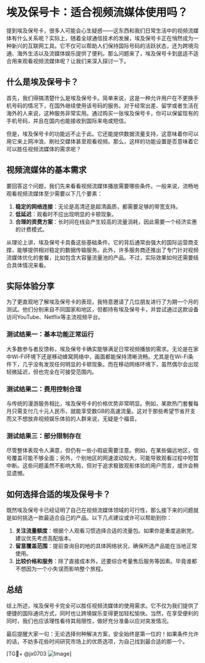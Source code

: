 # 埃及保号卡：适合视频流媒体使用吗？

提到埃及保号卡，很多人可能会心生疑惑——这东西和我们日常生活中的视频流媒体有什么关系呢？实际上，随着全球通信技术的发展，埃及保号卡正在悄然成为一种新兴的互联网工具。它不仅可以帮助人们保持国际号码的活跃状态，还为跨境沟通、海外生活以及流媒体娱乐提供了便利。那么问题来了，埃及保号卡到底适不适合用来观看视频流媒体呢？让我们来深入探讨一下。

## 什么是埃及保号卡？

首先，我们得搞清楚什么是埃及保号卡。简单来说，这是一种允许用户在不更换手机号码的情况下，在国外继续使用该号码的服务。对于经常出差、留学或者生活在海外的人来说，这种服务非常实用。通过购买一张埃及保号卡，你可以保留现有的手机号码，并且在国内也能接收到国际来电或短信。

但是，埃及保号卡的功能远不止于此。它还能提供数据流量支持，这意味着你可以用它来上网冲浪、刷社交媒体甚至观看视频。那么，这样的功能设置是否意味着它可以胜任视频流媒体的需求呢？

## 视频流媒体的基本需求

要回答这个问题，我们先来看看视频流媒体播放需要哪些条件。一般来说，流畅地观看视频流媒体至少需要以下几个要素：

1. **稳定的网络连接**：无论是高清还是超清画质，都需要足够的带宽支持。
2. **低延迟**：观看时不应出现明显的卡顿现象。
3. **合理的资费方案**：长时间在线会产生较高的流量消耗，因此需要一个经济实惠的计费模式。

从理论上讲，埃及保号卡具备这些基础条件。它的背后通常由强大的国际运营商支撑，能够提供相对稳定的数据传输服务。此外，许多服务商还推出了专门针对视频流媒体优化的套餐，比如包含大容量流量池的产品。不过，实际效果如何还需要结合具体情况来看。

## 实际体验分享

为了更直观地了解埃及保号卡的表现，我特意邀请了几位朋友进行了为期一个月的测试。他们分别来自不同国家和地区，但都持有埃及保号卡，并尝试通过这款设备访问YouTube、Netflix等主流视频平台。

### 测试结果一：基本功能正常运行
大多数参与者反馈称，埃及保号卡确实能够满足日常视频播放的需求。无论是在家中Wi-Fi环境下还是移动蜂窝网络中，画面都能保持清晰流畅。尤其是在Wi-Fi条件下，几乎没有发现任何明显的卡顿现象。而在移动网络环境下，虽然偶尔会出现轻微延迟，但也完全在可接受范围内。

### 测试结果二：费用控制合理
与传统的漫游服务相比，埃及保号卡的价格优势非常明显。例如，某款热门套餐每月只需支付几十元人民币，就能享受数GB的高速流量。这对于那些希望节省开支而又不想放弃视频娱乐体验的人群来说，无疑是个福音。

### 测试结果三：部分限制存在
尽管整体表现令人满意，但仍有一些小瑕疵需要注意。例如，在某些偏远地区，信号覆盖可能不够全面；另外，个别地区的网速波动较大，可能导致观看过程中短暂中断。这些问题虽然不影响大局，但对于追求极致观影体验的用户而言，或许会稍显遗憾。

## 如何选择合适的埃及保号卡？

既然埃及保号卡已经证明了自己在视频流媒体领域的可行性，那么接下来的问题就是如何挑选一款最适合自己的产品。以下几点建议或许可以帮助到你：

1. **关注流量额度**：根据个人观看习惯选择合适的流量包。如果你是重度追剧党，建议优先考虑高配版本。
2. **留意覆盖范围**：提前查询目的地的具体网络状况，确保所选产品能在当地正常使用。
3. **比较价格和服务**：除了直接成本外，还要综合考量售后服务等因素。毕竟谁都不想因为一个小失误而影响整个旅程。

## 总结

综上所述，埃及保号卡完全可以胜任视频流媒体的使用需求。它不仅为我们提供了便捷的国际通讯方式，同时也让跨境娱乐变得更加轻松愉快。当然，在享受便利的同时，我们也应该理性看待其局限性，做好充分准备以应对突发情况。

最后提醒大家一句：无论选择何种解决方案，安全始终是第一位的！如果条件允许的话，不妨多花些时间研究市场上的优质选项，为自己找到最合适的那一个。

[TG💪+ @jx0703 ![Image](https://github.com/user-attachments/assets/dbca1d08-cadb-493c-b0ec-ad6f7a83f270)]